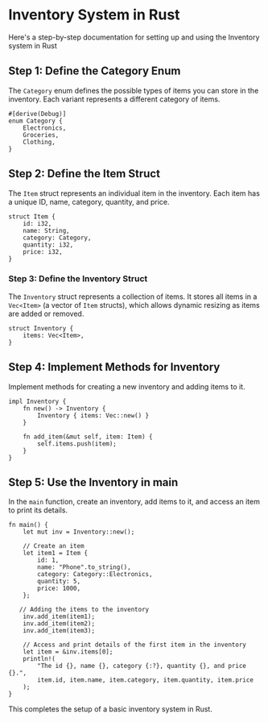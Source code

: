 # Inventory System in Rust
Here's a step-by-step documentation for setting up and using the Inventory system in Rust
## Step 1: Define the Category Enum
The `Category` enum defines the possible types of items you can store in the inventory. Each variant represents a different category of items.
```
#[derive(Debug)]
enum Category {
    Electronics,
    Groceries,
    Clothing,
}
```
## Step 2: Define the Item Struct
The `Item` struct represents an individual item in the inventory. Each item has a unique ID, name, category, quantity, and price.
```
struct Item {
    id: i32,
    name: String,
    category: Category,
    quantity: i32,
    price: i32,
}
```
### Step 3: Define the Inventory Struct
The `Inventory` struct represents a collection of items. 
It stores all items in a `Vec<Item>` (a vector of `Item` structs), which allows dynamic resizing as items are added or removed.
```
struct Inventory {
    items: Vec<Item>,
}
```
## Step 4: Implement Methods for Inventory
Implement methods for creating a new inventory and adding items to it.
```
impl Inventory {
    fn new() -> Inventory {
        Inventory { items: Vec::new() }
    }

    fn add_item(&mut self, item: Item) {
        self.items.push(item);
    }
}
```
## Step 5: Use the Inventory in main
In the `main` function, create an inventory, add items to it, and access an item to print its details.
```
fn main() {
    let mut inv = Inventory::new();

    // Create an item
    let item1 = Item {
        id: 1,
        name: "Phone".to_string(),
        category: Category::Electronics,
        quantity: 5,
        price: 1000,
    };

   // Adding the items to the inventory
    inv.add_item(item1);
    inv.add_item(item2);
    inv.add_item(item3);

    // Access and print details of the first item in the inventory
    let item = &inv.items[0];
    println!(
        "The id {}, name {}, category {:?}, quantity {}, and price {}.",
        item.id, item.name, item.category, item.quantity, item.price
    );
}
```
This completes the setup of a basic inventory system in Rust. 
